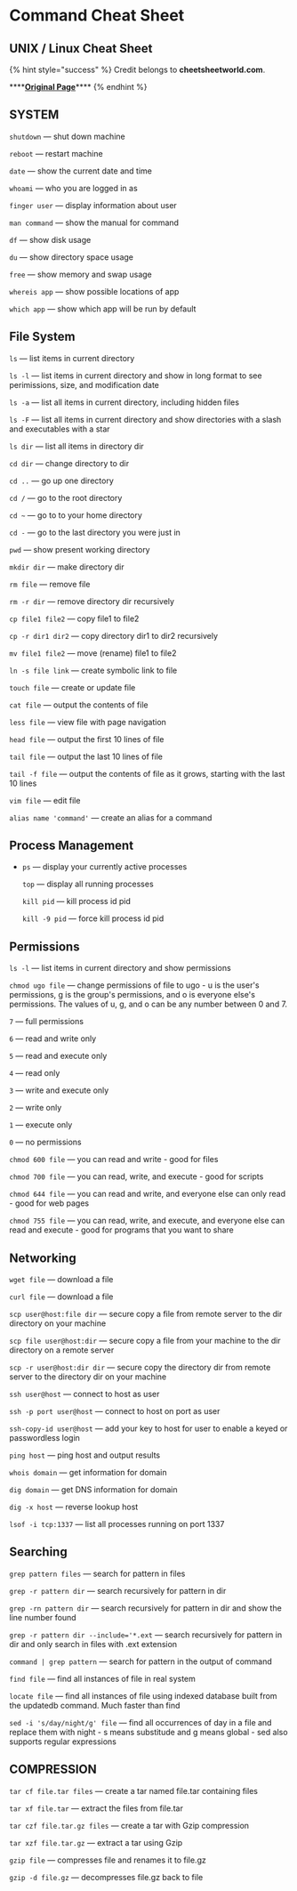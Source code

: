 # Command Cheat Sheet

## UNIX / L**inux** Cheat Sheet

{% hint style="success" %}
Credit belongs to **cheetsheetworld.com**.

\*\*\*\*[**Original Page**](http://cheatsheetworld.com/programming/unix-linux-cheat-sheet/)\*\*\*\*
{% endhint %}

## **SYSTEM**

`shutdown` — shut down machine

`reboot` — restart machine

`date` — show the current date and time

`whoami` — who you are logged in as

`finger user` — display information about user

`man command` — show the manual for command

`df` — show disk usage

`du` — show directory space usage

`free` — show memory and swap usage

`whereis app` — show possible locations of app

`which app` — show which app will be run by default

## **File System**

`ls` — list items in current directory

`ls -l` — list items in current directory and show in long format to see perimissions, size, and modification date

`ls -a` — list all items in current directory, including hidden files

`ls -F` — list all items in current directory and show directories with a slash and executables with a star

`ls dir` — list all items in directory dir

`cd dir` — change directory to dir

`cd ..` — go up one directory

`cd /` — go to the root directory

`cd ~` — go to to your home directory

`cd -` — go to the last directory you were just in

`pwd` — show present working directory

`mkdir dir` — make directory dir

`rm file` — remove file

`rm -r dir` — remove directory dir recursively

`cp file1 file2` — copy file1 to file2

`cp -r dir1 dir2` — copy directory dir1 to dir2 recursively

`mv file1 file2` — move \(rename\) file1 to file2

`ln -s file link` — create symbolic link to file

`touch file` — create or update file

`cat file` — output the contents of file

`less file` — view file with page navigation

`head file` — output the first 10 lines of file

`tail file` — output the last 10 lines of file

`tail -f file` — output the contents of file as it grows, starting with the last 10 lines

`vim file` — edit file

`alias name 'command'` — create an alias for a command

## **Process Management**

* `ps` — display your currently active processes

  `top` — display all running processes

  `kill pid` — kill process id pid

  `kill -9 pid` — force kill process id pid

## **Permissions**

`ls -l` — list items in current directory and show permissions

`chmod ugo file` — change permissions of file to ugo - u is the user's permissions, g is the group's permissions, and o is everyone else's permissions. The values of u, g, and o can be any number between 0 and 7.

`7` — full permissions

`6` — read and write only

`5` — read and execute only

`4` — read only

`3` — write and execute only

`2` — write only

`1` — execute only

`0` — no permissions

`chmod 600 file` — you can read and write - good for files

`chmod 700 file` — you can read, write, and execute - good for scripts

`chmod 644 file` — you can read and write, and everyone else can only read - good for web pages

`chmod 755 file` — you can read, write, and execute, and everyone else can read and execute - good for programs that you want to share

## **Networking**

`wget file` — download a file

`curl file` — download a file

`scp user@host:file dir` — secure copy a file from remote server to the dir directory on your machine

`scp file user@host:dir` — secure copy a file from your machine to the dir directory on a remote server

`scp -r user@host:dir dir` — secure copy the directory dir from remote server to the directory dir on your machine

`ssh user@host` — connect to host as user

`ssh -p port user@host` — connect to host on port as user

`ssh-copy-id user@host` — add your key to host for user to enable a keyed or passwordless login

`ping host` — ping host and output results

`whois domain` — get information for domain

`dig domain` — get DNS information for domain

`dig -x host` — reverse lookup host

`lsof -i tcp:1337` — list all processes running on port 1337

## **Searching**

`grep pattern files` — search for pattern in files

`grep -r pattern dir` — search recursively for pattern in dir

`grep -rn pattern dir` — search recursively for pattern in dir and show the line number found

`grep -r pattern dir --include='*.ext` — search recursively for pattern in dir and only search in files with .ext extension

`command | grep pattern` — search for pattern in the output of command

`find file` — find all instances of file in real system

`locate file` — find all instances of file using indexed database built from the updatedb command. Much faster than find

`sed -i 's/day/night/g' file` — find all occurrences of day in a file and replace them with night - s means substitude and g means global - sed also supports regular expressions

## **COMPRESSION**

`tar cf file.tar files` — create a tar named file.tar containing files

`tar xf file.tar` — extract the files from file.tar

`tar czf file.tar.gz files` — create a tar with Gzip compression

`tar xzf file.tar.gz` — extract a tar using Gzip

`gzip file` — compresses file and renames it to file.gz

`gzip -d file.gz` — decompresses file.gz back to file

